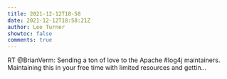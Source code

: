 ```yaml
---
title: 2021-12-12T18-58
date: 2021-12-12T18:58:21Z
author: Lee Turner
showtoc: false
comments: true
---
```


RT @BrianVerm: Sending a ton of love to the Apache #log4j maintainers. Maintaining this in your free time with limited resources and gettin…

